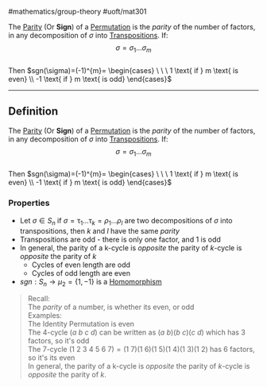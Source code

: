 #mathematics/group-theory #uoft/mat301 

The [Parity](.md) (Or **Sign**) of a [Permutation](../../Statistics/STA237%20Notes/Permutation.md) is the *parity* of the number of factors, in any decomposition of $\sigma$ into [Transpositions](../../Statistics/STA237%20Notes/Transposition.md). If:  
$$\sigma = \sigma_{1}\dots\sigma_{m}$$  
	Then $sgn(\sigma)=(-1)^{m}= \begin{cases} \ \ \ 1  \text{ if } m \text{ is even} \\ -1 \text{ if } m \text{ is odd} \end{cases}$

---

## Definition
The [Parity](.md) (Or **Sign**) of a [Permutation](../../Statistics/STA237%20Notes/Permutation.md) is the *parity* of the number of factors, in any decomposition of $\sigma$ into [Transpositions](../../Statistics/STA237%20Notes/Transposition.md). If:  
$$\sigma = \sigma_{1}\dots\sigma_{m}$$  
	Then $sgn(\sigma)=(-1)^{m}= \begin{cases} \ \ \ 1  \text{ if } m \text{ is even} \\ -1 \text{ if } m \text{ is odd} \end{cases}$

### Properties
- Let $\sigma\in S_{n}$ if $\sigma = \uptau_{1}\dots\uptau_{k}=\rho_{1}\dots\rho_{l}$ are two decompositions of $\sigma$ into transpositions, then $k$ and $l$ have the same *parity*
- Transpositions are odd - there is only one factor, and 1 is odd
- In general, the parity of a k-cycle is *opposite* the parity of $k$-cycle is *opposite* the parity of $k$
	- Cycles of even length are odd
	- Cycles of odd length are even
- $sgn: S_{n}\rightarrow \mu_{2}=\{1, -1\}$ is a [Homomorphism](Homomorphism.md)

> Recall:  
> 	The *parity* of a number, is whether its even, or odd  
> Examples:  
> 	The Identity Permutation is even  
> 	The 4-cycle $(a \ b \ c\ d)$ can be written as $(a \ b)(b \ c)(c \ d)$ which has 3 factors, so it's odd  
> 	The 7-cycle $(1 \ 2 \ 3 \ 4 \ 5 \ 6 \ 7)=(1 \ 7)(1 \ 6)(1 \ 5)(1 \ 4)(1 \ 3)(1 \ 2)$ has 6 factors, so it's its even  
> 	In general, the parity of a k-cycle is *opposite* the parity of $k$-cycle is *opposite* the parity of $k$. 